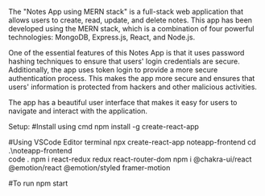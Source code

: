 
The "Notes App using MERN stack" is a full-stack web application that allows users to create, read, update, and delete notes. This app has been developed using the MERN stack, which is a combination of four powerful technologies: MongoDB, Express.js, React, and Node.js. 

One of the essential features of this Notes App is that it uses password hashing techniques to ensure that users' login credentials are secure. Additionally, the app uses token login to provide a more secure authentication process. This makes the app more secure and ensures that users' information is protected from hackers and other malicious activities.

The app has a beautiful user interface that makes it easy for users to navigate and interact with the application. 

Setup:
#Install using cmd
npm install -g create-react-app

#Using VSCode Editor terminal
npx create-react-app noteapp-frontend
cd .\noteapp-frontend\
code .
npm i react-redux redux react-router-dom
npm i @chakra-ui/react @emotion/react @emotion/styled framer-motion

#To run
npm start

